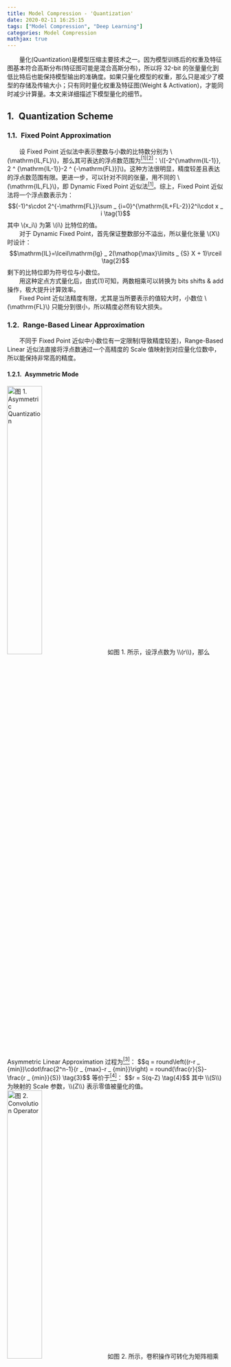 ```yaml
---
title: Model Compression - 'Quantization'
date: 2020-02-11 16:25:15
tags: ["Model Compression", "Deep Learning"]
categories: Model Compression
mathjax: true
---
```


　　量化(Quantization)是模型压缩主要技术之一。因为模型训练后的权重及特征图基本符合高斯分布(特征图可能是混合高斯分布)，所以将 32-bit 的张量量化到低比特后也能保持模型输出的准确度。如果只量化模型的权重，那么只是减少了模型的存储及传输大小；只有同时量化权重及特征图(Weight & Activation)，才能同时减少计算量。本文来详细描述下模型量化的细节。

## 1.&ensp;Quantization Scheme

### 1.1.&ensp;Fixed Point Approximation
　　设 Fixed Point 近似法中表示整数与小数的比特数分别为 \\(\\mathrm{IL,FL}\\)，那么其可表达的浮点数范围为<a href="#1" id="1ref"><sup>[1]</sup></a><a href="#2" id="2ref"><sup>[2]</sup></a>：\\([-2^{\\mathrm{IL-1}}, 2 ^ {\\mathrm{IL-1}}-2 ^ {-\\mathrm{FL}}]\\)。这种方法很明显，精度较差且表达的浮点数范围有限。更进一步，可以针对不同的张量，用不同的 \\(\\mathrm{IL,FL}\\)，即 Dynamic Fixed Point 近似法<a href="#1" id="1ref"><sup>[1]</sup></a>。综上，Fixed Point 近似法将一个浮点数表示为：
$$(-1)^s\cdot 2^{-\mathrm{FL}}\sum _ {i=0}^{\mathrm{IL+FL-2}}2^i\cdot x _ i \tag{1}$$
其中 \\(x_i\\) 为第 \\(i\\) 比特位的值。  
　　对于 Dynamic Fixed Point，首先保证整数部分不溢出，所以量化张量 \\(X\\) 时设计：
$$\mathrm{IL}=\lceil\mathrm{lg} _ 2(\mathop{\max}\limits _ {S} X + 1)\rceil \tag{2}$$
剩下的比特位即为符号位与小数位。  
　　用这种定点方式量化后，由式(1)可知，两数相乘可以转换为 bits shifts & add 操作，极大提升计算效率。  
　　Fixed Point 近似法精度有限，尤其是当所要表示的值较大时，小数位 \\(\\mathrm{FL}\\) 只能分到很小，所以精度必然有较大损失。

### 1.2.&ensp;Range-Based Linear Approximation
　　不同于 Fixed Point 近似中小数位有一定限制(导致精度较差)，Range-Based Linear 近似法直接将浮点数通过一个高精度的 Scale 值映射到对应量化位数中，所以能保持非常高的精度。

#### 1.2.1.&ensp;Asymmetric Mode
<img src="asymmetric.png" width="40%" height="40%" title="图 1. Asymmetric Quantization">
　　如图 1. 所示，设浮点数为 \\(r\\)，那么 Asymmetric Linear Approximation 过程为<a href="#3" id="3ref"><sup>[3]</sup></a>：
$$q = round\left((r-r _ {min})\cdot\frac{2^n-1}{r _ {max}-r _ {min}}\right) = round(\frac{r}{S}-\frac{r _ {min}}{S}) \tag{3}$$
等价于<a href="#4" id="4ref"><sup>[4]</sup></a>：
$$r = S(q-Z) \tag{4}$$
其中 \\(S\\) 为映射的 Scale 参数，\\(Z\\) 表示零值被量化的值。
<img src="conv.png" width="40%" height="40%" title="图 2. Convolution Operator">
　　如图 2. 所示，卷积操作可转化为矩阵相乘运算，接下来我们来推导量化后的矩阵相乘运算。假设两个 \\(N\\times N\\) 矩阵相乘：\\(r _ 3=r _ 1\\cdot r _ 2\\)。令 \\(r _ \\alpha ^{(i,j)}\\) 表示矩阵 \\(r _ \\alpha\\) 第 \\((i,j)\\) 个元素，\\(1\\leq i,j\\leq N\\)。矩阵张量对应的量化参数为 \\(S _ \\alpha,Z _ \\alpha\\)，对应的量化后的元素表示为 \\(q _ \\alpha ^{(i,j)}\\)：
$$r _ \alpha ^{(i,j)} = S _ \alpha\left(q _ \alpha ^{(i,j)}-Z _ \alpha\right) \tag{5}$$
bias 量化参数设为 \\(S _ b=S _ 1S _ 2,Z _ b=0\\)，那么卷积运算(矩阵相乘)可表示为：
$$S _ 3\left(q _ 3 ^{(i,k)}-Z _ 3\right) = \sum _ {j=1} ^N S _ 1\left(q _ 1 ^{(i,j)}-Z _ 1\right)S _ 2\left(q _ 2 ^{(j,k)}-Z _ 2\right) + S _ b(q _ b^{(i)} - Z _ b)\tag{6}$$
等价于：
$$\begin{align}
q _ 3 ^{(i,k)} &= Z _ 3+M\left(\sum _ {j=1} ^N \left(q _ 1 ^{(i,j)}-Z _ 1\right)\left(q _ 2 ^{(j,k)}-Z _ 2\right)+ \frac{S _ b}{S _ 1S _ 2}q _ b^{(i)}\right) \\
&= Z _ 3+M\left(NZ _ 1Z _ 2- Z _ 1\sum _ {j=1}^Nq _ 2^{(j,k)}-Z _ 2\sum _ {j=1}^Nq _ 1^{(i,j)}+\sum _ {j=1}^N q _ 1^{(i,j)}q _ 2^{(j,k)}+ \frac{S _ b}{S _ 1S _ 2}q _ b^{(i)}\right)  \\
&= Z _ 3+M\left(NZ _ 1Z _ 2- Z _ 1\sum _ {j=1}^Nq _ 2^{(j,k)}-Z _ 2\sum _ {j=1}^Nq _ 1^{(i,j)}+\sum _ {j=1}^N q _ 1^{(i,j)}q _ 2^{(j,k)}+ q _ b^{(i)}\right)
\tag{7}
\end{align}$$
其中 \\(M=\\frac{S _ 1S _ 2}{S _ 3}\\) 可以离线计算，为上式唯一的浮点数。经验上可知 \\(M\\in(0,1)\\)，进一步可将其表示为：
$$M\approx 2^{-n}M _ 0 \tag{8}$$
假设 \\(m\\) 是能表示 \\(M _ 0\\) 的位数( int32 硬件下，\\(m\\) 可为 32)，那么有 \\(2 ^ {n} M \\leq 2 ^m -1\\)，故：
$$\left\{\begin{array}{l}
n = \left\lfloor\mathrm{log} _ 2\frac{2 ^ m-1}{M}\right\rfloor \\
M _ 0 = \left\lfloor 2 ^ nM\right\rfloor
\end{array}\tag{9}\right.$$
由此，乘以 \\(M _ 0\\) 可以用定点乘法实现，乘以 \\(2 ^{-n}\\) 可以用高效的位运算实现。式(7)中核心的计算为两个量化向量的乘加运算：\\(\\sum _ {j=1}^N q _ 1^{(i,j)}q _ 2^{(j,k)}\\)，其可通过传统的特定位数的 BLAS 库完成。  
　　具体的，令矩阵张量(卷积滤波器权重及特征图)量化为 8-bit，那么 8-bit 乘法需要用 32-bit 的累加器，即：
$$\mathrm{int32 += uint8 * uint8} \tag{10}$$
所以式(7)中每一项累加时都是 32-bit 的，bias 也是量化为 32-bit 或是 rescale 到 32-bit，即 \\(S _ b=S _ 1S _ 2,Z _ b=0\\)。

#### 1.2.2.&ensp;Symmetric Mode
<img src="symmetric.png" width="40%" height="40%" title="图 3. Symmetric Quantization">
　　这种模式下最大最小值绝对值取相同值 \\(R\\) (该值可为任意值)，那么量化表示为：
$$r = Sq \tag{11}$$
Full Range 下 \\(S = \\frac{R}{(2^n-1)/2}\\)(8-bit 则量化范围为 [-128,127]，Range 范围为 255)，Restricted Range 则 \\(S = \\frac{R}{2^{n-1}-1}\\)(8-bit 量化范围为[-127,127]，Range 范围为 254)。Full Range 精度更高，PyTorch，ONNX 采用这种方式；TensorFlow，TensorRT，MKL-DNN 则采用 Restricted Range 量化方式。  
　　由此式(7)简化为：
$$q _ 3 ^{(i,k)} = M\left(\sum _ {j=1}^N q _ 1^{(i,j)}q _ 2^{(j,k)}+ q _ b^{(i)}\right) \tag{12}$$
实现更加简单。

## 2.&ensp;Quantization Alogorithm
### 2.1.&ensp;Post-Training Quantization
　　训练好的模型，可以直接对其权重进行量化，而对于特征的量化，则需要一个 Calibration 数据集来统计特征数值的分布，然后对其进行量化。  
　　量化参数的搜索，可以根据量化后的模型好坏进行 Loss 构建：

1. **任务级别损失函数**：直接根据特定任务的指标来搜索及评价量化参数；
2. **张量级别损失函数**：设计量化后的张量与原始张量的分布相似度，或者说信息损失度，如 KL-divergence 等度量方法；

### 2.2.&ensp;Quantization-Aware Training
　　将训练好的模型直接进行量化，可能会导致对应的任务准确度下降，尤其对表达能力有限的小模型而言，以下情况会导致量化后模型准确度下降：

1. 权重张量中数值差异 100 倍以上，导致小数值的量化误差较大；
2. 权重张量中有 outlier 值，导致其它值的量化误差较大；

而直接在训练的时候进行量化，可以保证完成模型训练也就得到了对应的高准确率的量化模型。
<img src="quantization-aware.png" width="80%" height="80%" title="图 4. Quantization-Aware Training Framework">
　　如图 4. 所示，<a href="#4" id="3ref">[4]</a> 提出了一种 Quantization-Aware Training 的框架，权重和特征图均维护 float32 及 int8 数值，前向传播采用 int8 伪量化运算，反向传播更新权重的 float32 值，并作量化。
<img src="quantized_alg.png" width="60%" height="60%" title="图 5. Quantization-Aware Training Pipline">
　　如图 5. 所示，<a href="#4" id="3ref">[4]</a> 基于 TensorFlow 实现了一种  Quantization-Aware Training 的算法，其步骤为：

1. 建立一个浮点模型的 graph；
2. 在 graph 中加入伪量化操作；
3. 用伪量化的方式训练得到精度与浮点模型差不多的量化模型；
4. 建立并优化量化的 Inference 模型 graph；
5. 在量化引擎上作模型的 Inference；

#### 2.2.1.&ensp;Simulated Quantization
　　这里采用 Asymmetric Linear Approximation 量化策略。对于权重，卷积运算时，先做伪量化操作，并且如果有 batch-normalization，则将其合并入卷积核权重中；对于特征图(Activations)，前向传播时都先做伪量化操作。伪量化操作如下<a href="#4" id="4ref"><sup>[4]</sup></a><a href="#5" id="5ref"><sup>[5]</sup></a>：
$$\begin{align}
\mathrm{clamp}(r\;;a,b) &:= \mathrm{min}(\mathrm{max}(r,a),b) \\
s(a,b,n) &:= \frac{b-a}{2 ^n-1} \\
q(r\;;a,b,n) &:= \left\lfloor\frac{\mathrm{clamp}(r\;;a,b)-a}{s(a,b,n)}\right\rceil s(a,b,n)+a\\
\tag{13}
\end{align}$$
其中 \\([a,b]\\) 是 被量化的浮点范围(可以是 \\([r _ {min}, r _ {max}]\\))，\\(q(r\\;;a,b,n)\\) 即为浮点数 \\(r\\) 的伪量化表示，也是浮点数。

#### 2.2.2.&ensp;Learning Quantization Ranges
　　训练时，每次迭代，权重与特征图都要作伪量化处理，所以每次要确定量化参数。对于权重，因为其服从均值为零的高斯分布，所以 \\([a,b]\\) 直接设为其最大值与最小值即可；对于特征图，其数值与输入相关，所以策略为：刚开始训练的时候不对其作量化处理，之后用 EMA(Exponential Moving Averages) 对量化参数进行平滑，去除特征图输出突变的影响。

#### 2.2.3.&ensp;Batch Normalization Folding
　　作 Inference 或者说前向传播时，BN 可以合并入卷积核权重中，所以在量化前，先要将其合并，然后权重就仅限于卷积操作中。对于每个卷积 filter，其生成特征图以及 BN 过程如下：
$$\begin{align}
\hat{x} _ i &\gets wx _ i+b\\
\mu _ B &\gets \frac{1}{m}\sum _ {i=1}^m \hat{x} _ i\\
\sigma^2 _ B &\gets \frac{1}{m}\sum _ {i=1}^m(\hat{x} _ i-\mu _ B)^2\\
y _ i &\gets \gamma\frac{\hat{x} _ i-\mu _ B}{\sqrt{\sigma^2 _ B+\epsilon}} + \beta\\
\tag{14}
\end{align}$$
由此可得：
$$\begin{align}
y _ i &\gets \gamma\frac{\hat{x} _ i-\mu _ B}{\sqrt{\sigma^2 _ B+\epsilon}} + \beta\\
&\gets \gamma\frac{wx _ i+b-\mu _ B}{\sqrt{\sigma^2 _ B+\epsilon}} + \beta\\
&\gets \frac{\gamma wx _ i}{\sqrt{\sigma^2 _ B+\epsilon}} +\frac{\gamma(b-\mu _ B)}{\sqrt{\sigma^2 _ B+\epsilon}}+ \beta\\
\tag{15}
\end{align}$$
由此可知作 Inference 时，BN 参数 \\(\\mu _ B,\\sigma^2 _ B,\\gamma, \\beta\\) 可合并到卷积 Filter 参数中：
$$\left\{\begin{array}{l}
\hat{w} = \frac{\gamma w}{\sqrt{\sigma^2 _ B+\epsilon}}\\
\hat{b} = \frac{\gamma(b-\mu _ B)}{\sqrt{\sigma^2 _ B+\epsilon}}+ \beta\\
\end{array}\tag{16}\right.$$

## 3.&ensp;Quantized Framework
　　不管是 Post-Training Quantization 还是 Quantization-Aware Training，算法端都还是用伪量化操作实现的，据我所知目前 INT8 引擎有：

1. DSP 平台  
目测没有开源的；
2. CPU 平台  
Google 的 TensorFlow Lite<a href="#6" id="6ref"><sup>[6]</sup></a>，Facebook 的 QNNPACK<a href="#8" id="8ref"><sup>[8]</sup></a>，Tencent 的 NCNN<a href="#9" id="9ref"><sup>[9]</sup></a>。
3. GPU 平台  
NVIDIA 的 TensorRT<a href="#10" id="10ref"><sup>[10]</sup></a>。

而伪量化框架则在深度学习框架(caffe，pytorch，tensorflow)中开源的较多，如基于 pytorch 的 distiller<a href="#3" id="3ref"><sup>[3]</sup></a>。下面对 INT8 引擎作简要阐述。

### 3.1.&ensp;Ristretto<a href="#1" id="1ref"><sup>[1]</sup></a>
　　Ristretto 是一种基于 (Dynamix) Fixed Point Approximation, Post-Training Quantization 的量化框架，其精度有限，量化的 Inference 引擎可用 bits shifts & add 操作实现，比较适合应用于 DSP 等嵌入式平台。

### 3.2.&ensp;TensorFlow Lite<a href="#6" id="6ref"><sup>[6]</sup></a>/QNNPACK<a href="#8" id="8ref"><sup>[8]</sup></a>/NCNN<a href="#9" id="9ref"><sup>[9]</sup></a>
　　TensorFlow Lite 是 Google 基于 TensorFlow 开发的针对移动嵌入式 CPU 平台的模型(量化)加速框架，其实现在 2.2 小节中已有详细的描述，有较高精度，<a href="#4" id="4ref">[4]</a> 实现了 Quantization-Aware Training。其中 INT8 矩阵运算采用了 gemmlowp<a href="#7" id="7ref"><sup>[7]</sup></a>。  
　　移动端的 CPU 的量化计算引擎开源的也比较多，如 Facebook 的 QNNPACK<a href="#8" id="8ref"><sup>[8]</sup></a>，腾讯的 ncnn-int8<a href="#9" id="9ref"><sup>[9]</sup></a>。

### 3.3.&ensp;TensorRT<a href="#10" id="10ref"><sup>[10]</sup></a>
　　TensorRT 是 NVIDIA 基于 GPU 平台的模型(量化)加速框架，其基于 Symmetric Linear Approximation 量化策略，并且只支持 Post-Training Quantization。  
　　对于特征图的量化参数 \\(S\\) 的搜索，其使用张量级别的损失函数，最小化量化前后特征图值分布差异性的方式，KL-divergency，即两个分布的相对熵。假设连个分布 \\(P,Q\\)，那么两者的相对熵为：
$$E(P,Q) = \sum _ i P(i)\cdot\mathrm{log}\left(\frac{P(i)}{Q(i)}\right) \tag{17}$$
熵越大，表示两个分布差异性越大，即量化后信息损失越大。这里也可以采用其它能描述两个分布差异性的方式，如 EMD。整个量化参数搜索过程为：

1. 准备训练好的 FP32 模型，以及一个作校正(Calibration)的数据集；
2. 用 FP32 模型跑数据集，统计每个特征图的值分布；
3. 对不同的量化参数，根据式(17)计算量化前后的相对熵；选择最优的量化参数；
4. 根据最优的量化参数量化特征图得到量化模型(权重值分布比较集中，所以可以直接用最大值作为量化参数，具体还得看 TensorRT 怎么做的)；
5. 保存量化参数为 Calibration Table，载入该值即可启动 INT8 引擎作量化 Inference；

## 4.&ensp;Reference
<a id="1" href="#1ref">[1]</a> Gysel, Philipp. "Ristretto: Hardware-oriented approximation of convolutional neural networks." arXiv preprint arXiv:1605.06402 (2016).  
<a id="2" href="#2ref">[2]</a> Gupta, Suyog, et al. "Deep learning with limited numerical precision." International Conference on Machine Learning. 2015.  
<a id="3" href="#3ref">[3]</a> https://nervanasystems.github.io/distiller/index.html  
<a id="4" href="#4ref">[4]</a> Jacob, Benoit, et al. "Quantization and training of neural networks for efficient integer-arithmetic-only inference." Proceedings of the IEEE Conference on Computer Vision and Pattern Recognition. 2018.  
<a id="5" href="#5ref">[5]</a> Krishnamoorthi, Raghuraman. "Quantizing deep convolutional networks for efficient inference: A whitepaper." arXiv preprint arXiv:1806.08342 (2018).  
<a id="6" href="#6ref">[6]</a> https://www.tensorflow.org/mobile/tflite  
<a id="7" href="#7ref">[7]</a> https://github.com/google/gemmlowp  
<a id="8" href="#8ref">[8]</a> https://github.com/pytorch/QNNPACK  
<a id="9" href="#9ref">[9]</a> https://github.com/Tencent/ncnn/pull/487  
<a id="10" href="#10ref">[10]</a> Migacz, Szymon. "8-bit inference with tensorrt." GPU technology conference. Vol. 2. No. 4. 2017.  


